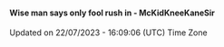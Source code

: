#### Wise man says only fool rush in - McKidKneeKaneSir
Updated on 22/07/2023 - 16:09:06 (UTC) Time Zone
